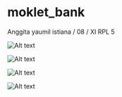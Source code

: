 # moklet_bank
Anggita yaumil istiana / 08 / XI RPL 5



 ![Alt text](https://github.com/istianaa/kuis_r5/blob/master/bank1.PNG)
 
 
 
 ![Alt text](https://github.com/istianaa/kuis_r5/blob/master/bank2.PNG)
 
 
 
 ![Alt text](https://github.com/istianaa/kuis_r5/blob/master/bank3.PNG)
 
 
 
 ![Alt text](https://github.com/istianaa/kuis_r5/blob/master/bank4.PNG)
